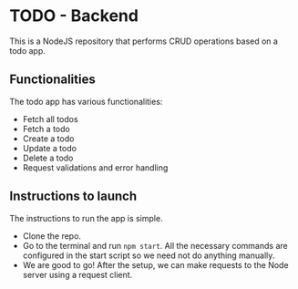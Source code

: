 # TODO - Backend
This is a NodeJS repository that performs CRUD operations based on a todo app.

## Functionalities
The todo app has various functionalities:
* Fetch all todos
* Fetch a todo
* Create a todo
* Update a todo
* Delete a todo
* Request validations and error handling

## Instructions to launch
The instructions to run the app is simple.
* Clone the repo.
* Go to the terminal and run `npm start`. All the necessary commands are configured in the start script so we need not do anything manually.
* We are good to go! After the setup, we can make requests to the Node server using a request client.

